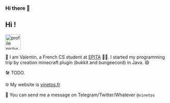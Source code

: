 ### Hi there 👋

<!--
**Vinetos/Vinetos** is a ✨ _special_ ✨ repository because its `README.md` (this file) appears on your GitHub profile.
-->

## Hi ! 

<img height="48" src="https://www.vinetos.fr/img/logo.png" alt="profile picture">

:wave: I am Valentin, a French CS student at [EPITA](https://www.epita.fr/en/) 👨‍🎓. I started my programming trip by creation minecraft plugin (bukkit and bungeecord) in Java. :smile:

🛠 TODO.

🌐 My website is [vinetos.fr](https://vinetos.fr)

💬 You can send me a message on Telegram/Twitter/Whatever `@vinetos`
